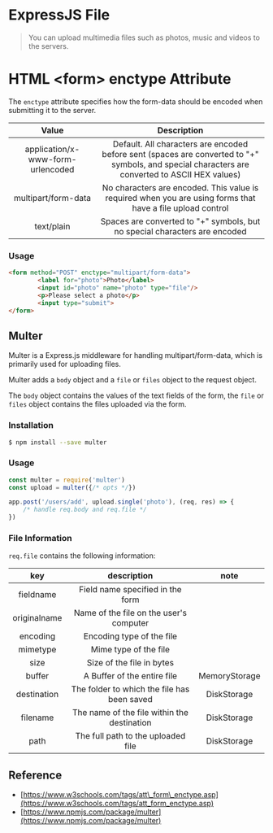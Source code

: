 # ExpressJS File

> You can upload multimedia files such as photos, music and videos to the servers.

# HTML &lt;form&gt; enctype Attribute

The `enctype` attribute specifies how the form-data should be encoded when submitting it to the server.

| Value | Description |
| :---: | :---: |
| application/x-www-form-urlencoded | Default. All characters are encoded before sent \(spaces are converted to "+" symbols, and special characters are converted to ASCII HEX values\) |
| multipart/form-data | No characters are encoded. This value is required when you are using forms that have a file upload control |
| text/plain | Spaces are converted to "+" symbols, but no special characters are encoded |

### Usage

```html
<form method="POST" enctype="multipart/form-data">
        <label for="photo">Photo</label>
        <input id="photo" name="photo" type="file"/>
        <p>Please select a photo</p>
        <input type="submit">
</form>
```

## Multer

Multer is a Express.js middleware for handling multipart/form-data, which is primarily used for uploading files. 

Multer adds a `body` object and a `file` or `files` object to the request object. 

The `body` object contains the values of the text fields of the form, the `file` or `files` object contains the files uploaded via the form.

### Installation

```bash
$ npm install --save multer
```

### Usage

```js
const multer = require('multer')
const upload = multer({/* opts */})

app.post('/users/add', upload.single('photo'), (req, res) => {
    /* handle req.body and req.file */
})
```

### File Information

`req.file` contains the following information:

| key | description | note |
| :---: | :---: | :---: |
| fieldname | Field name specified in the form |  |
| originalname | Name of the file on the user's computer |  |
| encoding | Encoding type of the file |  |
| mimetype | Mime type of the file |  |
| size | Size of the file in bytes |  |
| buffer | A Buffer of the entire file | MemoryStorage |
| destination | The folder to which the file has been saved | DiskStorage |
| filename | The name of the file within the destination | DiskStorage |
| path | The full path to the uploaded file | DiskStorage |

## 

## Reference

* [https://www.w3schools.com/tags/att\_form\_enctype.asp](https://www.w3schools.com/tags/att_form_enctype.asp)
* [https://www.npmjs.com/package/multer](https://www.npmjs.com/package/multer)



